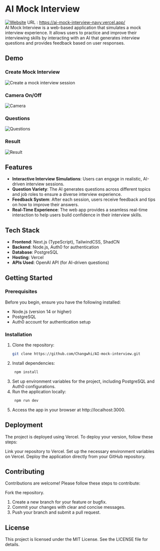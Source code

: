 # AI Mock Interview

[![Website](https://img.shields.io/badge/Website-Live-brightgreen)](https://ai-mock-interview-navy.vercel.app/)  URL : https://ai-mock-interview-navy.vercel.app/  
AI Mock Interview is a web-based application that simulates a mock interview experience. It allows users to practice and improve their interviewing skills by interacting with an AI that generates interview questions and provides feedback based on user responses.

## Demo
### Create Mock Interview
![Create a mock interview session](https://i.giphy.com/media/v1.Y2lkPTc5MGI3NjExb2R2czlvNG40OXMycHYxa2J4bjEzdTdmaWpqb2R6eHY2emg3Nm13ZiZlcD12MV9pbnRlcm5hbF9naWZfYnlfaWQmY3Q9Zw/qF7SrAkVFUisBtBVi1/giphy.gif)

### Camera On/Off
![Camera](https://i.giphy.com/media/v1.Y2lkPTc5MGI3NjExcGV3eTF2aXcycjZwNWFrOHhxNDJkaWpxZTVqbjQzZ2VnZjl0YzNoNCZlcD12MV9pbnRlcm5hbF9naWZfYnlfaWQmY3Q9Zw/EozovViXSpD4U3HJ9O/giphy.gif)

### Questions
![Questions](https://i.giphy.com/media/v1.Y2lkPTc5MGI3NjExbGI3ZTE1bXJwbms5eTRxNGMxdTY5a21hMDRncHB0d2d3czBjdDJhdyZlcD12MV9pbnRlcm5hbF9naWZfYnlfaWQmY3Q9Zw/uWuD1T5jGSTgBkggB8/giphy.gif)

### Result
![Result](https://i.giphy.com/media/v1.Y2lkPTc5MGI3NjExYTl4NzhiYm0wajA1M2Y5aXMzMXI1dDY5bXc1OXhpYnRkN25xbnkxeiZlcD12MV9pbnRlcm5hbF9naWZfYnlfaWQmY3Q9Zw/YFk2ZfuHkHVg0yEb0L/giphy.gif)

## Features
- **Interactive Interview Simulations**: Users can engage in realistic, AI-driven interview sessions.
- **Question Variety**: The AI generates questions across different topics and job roles to ensure a diverse interview experience.
- **Feedback System**: After each session, users receive feedback and tips on how to improve their answers.
- **Real-Time Experience**: The web app provides a seamless real-time interaction to help users build confidence in their interview skills.

## Tech Stack

- **Frontend**: Next.js (TypeScript), TailwindCSS, ShadCN
- **Backend**: Node.js, Auth0 for authentication
- **Database**: PostgreSQL
- **Hosting**: Vercel
- **APIs Used**: OpenAI API (for AI-driven questions)

## Getting Started

### Prerequisites

Before you begin, ensure you have the following installed:

- Node.js (version 14 or higher)
- PostgreSQL
- Auth0 account for authentication setup

### Installation

1. Clone the repository:
   ```bash
   git clone https://github.com/Changwhi/AI-mock-interview.git
   ```
2. Install dependencies:
   ```bash
    npm install
   ```
3. Set up environment variables for the project, including PostgreSQL and Auth0 configurations.
4. Run the application locally:
   ```bash
    npm run dev
   ```
5. Access the app in your browser at http://localhost:3000.

## Deployment
The project is deployed using Vercel. To deploy your version, follow these steps:

Link your repository to Vercel.
Set up the necessary environment variables on Vercel.
Deploy the application directly from your GitHub repository.

## Contributing
Contributions are welcome! Please follow these steps to contribute:

Fork the repository.
1. Create a new branch for your feature or bugfix.
2. Commit your changes with clear and concise messages.
3. Push your branch and submit a pull request.

## License
This project is licensed under the MIT License. See the LICENSE file for details.



